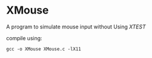 # XMouse
A program to simulate mouse input without Using *XTEST*

compile using:
 ```
 gcc -o XMouse XMouse.c -lX11
 ```

